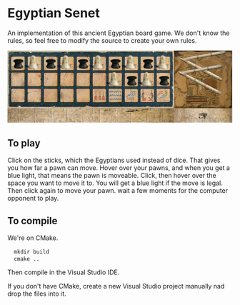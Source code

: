 # Egyptian Senet

An implementation of this ancient Egyptian board game. We don't know the rules,
so feel free to modify the source to create your own rules.

![Screenshot](images/SenetScreenshot.png)

## To play
Click on the sticks, which the Egyptians used instead of dice. That gives you
how far a pawn can move. Hover over your pawns, and when you get a blue light,
that means the pawn is moveable. Click, then hover over the space you want
to move it to. You will get a blue light if the move is legal. Then click
again to move your pawn. wait a few moments for the computer opponent to play.

## To compile
We're on CMake.

      mkdir build
      cmake ..

Then compile in the Visual Studio IDE.

If you don't have CMake, create a new Visual Studio project manually nad drop the
files into it.
